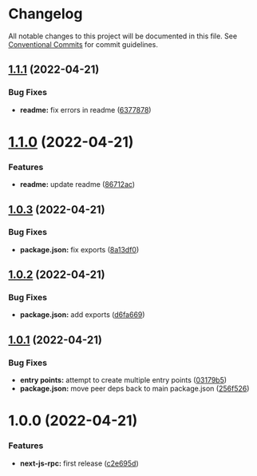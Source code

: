 # Changelog

All notable changes to this project will be documented in this file. See
[Conventional Commits](https://conventionalcommits.org) for commit guidelines.

## [1.1.1](https://github.com/jonbilous/next-js-rpc/compare/v1.1.0...v1.1.1) (2022-04-21)


### Bug Fixes

* **readme:** fix errors in readme ([6377878](https://github.com/jonbilous/next-js-rpc/commit/6377878ac91a005a9573df3e9228cc90e0355547))

# [1.1.0](https://github.com/jonbilous/next-js-rpc/compare/v1.0.3...v1.1.0) (2022-04-21)


### Features

* **readme:** update readme ([86712ac](https://github.com/jonbilous/next-js-rpc/commit/86712ac3220a53cdc6256dc6686fa02c07eb240b))

## [1.0.3](https://github.com/jonbilous/next-js-rpc/compare/v1.0.2...v1.0.3) (2022-04-21)


### Bug Fixes

* **package.json:** fix exports ([8a13df0](https://github.com/jonbilous/next-js-rpc/commit/8a13df0a29d24b6de2a1656bc3f17a962afcc2b3))

## [1.0.2](https://github.com/jonbilous/next-js-rpc/compare/v1.0.1...v1.0.2) (2022-04-21)


### Bug Fixes

* **package.json:** add exports ([d6fa669](https://github.com/jonbilous/next-js-rpc/commit/d6fa669cedbdfd0dcb76416188ae2316344b6fb6))

## [1.0.1](https://github.com/jonbilous/next-js-rpc/compare/v1.0.0...v1.0.1) (2022-04-21)


### Bug Fixes

* **entry points:** attempt to create multiple entry points ([03179b5](https://github.com/jonbilous/next-js-rpc/commit/03179b5bd7b96f86e9fc66f51528605def8e826a))
* **package.json:** move peer deps back to main package.json ([256f526](https://github.com/jonbilous/next-js-rpc/commit/256f526493138c791c7299e5298da0a845b70a6b))

# 1.0.0 (2022-04-21)


### Features

* **next-js-rpc:** first release ([c2e695d](https://github.com/jonbilous/next-js-rpc/commit/c2e695d275a5e87823c92d5a055d061a2d3f4b95))
